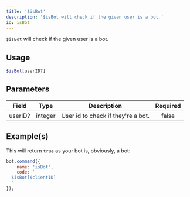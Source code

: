 ```yaml
---
title: '$isBot'
description: '$isBot will check if the given user is a bot.'
id: isBot
---
```


`$isBot` will check if the given user is a bot.

## Usage

```php
$isBot[userID?]
```

## Parameters

| Field   | Type    | Description                        | Required |
| ------- | ------- | ---------------------------------- |:--------:|
| userID? | integer | User id to check if they're a bot. |  false   |

## Example(s)

This will return `true` as your bot is, obviously, a bot:

```javascript
bot.command({
    name: 'isBot',
    code: `
  $isBot[$clientID]
  `
});
```
